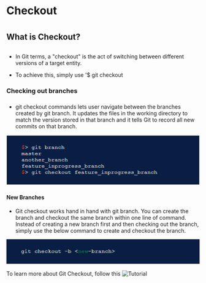 # Checkout <h1>

## What is Checkout? <h2>

* In Git terms, a "checkout" is the act of switching between different versions of a target entity.

* To achieve this, simply use '$ git checkout <branchName>

### Checking out branches <h3>

* git checkout commands lets user navigate between the branches created by git branch. It  updates the files in the working directory to match the version stored in that branch and it tells Git to record all new commits on that branch.

![Checkout](/Images/Checkout.PNG)

#### New Branches <h4>

* Git checkout works hand in hand with git branch. You can create the branch and checkout the same branch within one line of command. Instead of creating a new  branch first and then checking out the branch, simply use the below command to create and checkout the branch.

![CheckoutNB](/Images/CheckoutNB.PNG)

To learn more about Git Checkout, follow this ![Tutorial](https://www.atlassian.com/git/tutorials/using-branches/git-checkout)
